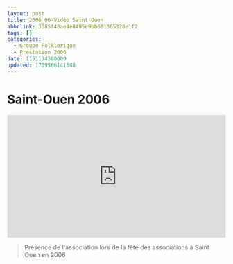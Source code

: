 ```yaml
---
layout: post
title: 2006_06-Vidéo Saint-Ouen
abbrlink: 3085f43ae4e8495e9bb681365328e1f2
tags: []
categories:
  - Groupe Folklorique
  - Prestation 2006
date: 1151134380000
updated: 1739566141548
---
```


# Saint-Ouen 2006

<div style="position:relative; padding-bottom:56.25%; height:0; overflow:hidden; max-width:100%; width:100%;">
  <iframe src="https://www.youtube.com/embed/tscEBY3608A" 
          style="position:absolute; top:0; left:0; width:100%; height:100%;" 
          frameborder="0" allow="accelerometer; autoplay; encrypted-media; gyroscope; picture-in-picture" 
          allowfullscreen>
  </iframe>
</div>

> Présence de l'association lors de la fête des associations à Saint Ouen en 2006
